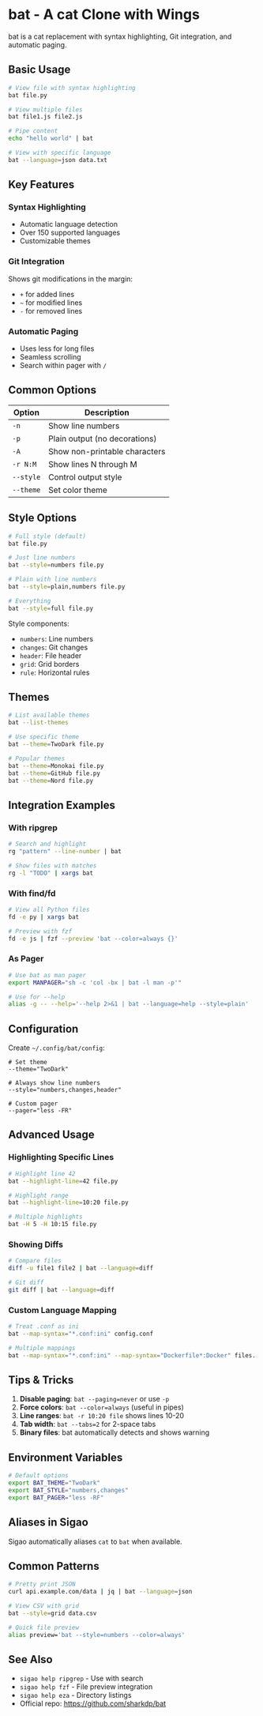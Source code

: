 # bat - A cat Clone with Wings

bat is a cat replacement with syntax highlighting, Git integration, and automatic paging.

## Basic Usage

```bash
# View file with syntax highlighting
bat file.py

# View multiple files
bat file1.js file2.js

# Pipe content
echo "hello world" | bat

# View with specific language
bat --language=json data.txt
```

## Key Features

### Syntax Highlighting
- Automatic language detection
- Over 150 supported languages
- Customizable themes

### Git Integration
Shows git modifications in the margin:
- `+` for added lines
- `~` for modified lines
- `-` for removed lines

### Automatic Paging
- Uses less for long files
- Seamless scrolling
- Search within pager with `/`

## Common Options

| Option | Description |
|--------|-------------|
| `-n` | Show line numbers |
| `-p` | Plain output (no decorations) |
| `-A` | Show non-printable characters |
| `-r N:M` | Show lines N through M |
| `--style` | Control output style |
| `--theme` | Set color theme |

## Style Options

```bash
# Full style (default)
bat file.py

# Just line numbers
bat --style=numbers file.py

# Plain with line numbers
bat --style=plain,numbers file.py

# Everything
bat --style=full file.py
```

Style components:
- `numbers`: Line numbers
- `changes`: Git changes
- `header`: File header
- `grid`: Grid borders
- `rule`: Horizontal rules

## Themes

```bash
# List available themes
bat --list-themes

# Use specific theme
bat --theme=TwoDark file.py

# Popular themes
bat --theme=Monokai file.py
bat --theme=GitHub file.py
bat --theme=Nord file.py
```

## Integration Examples

### With ripgrep
```bash
# Search and highlight
rg "pattern" --line-number | bat

# Show files with matches
rg -l "TODO" | xargs bat
```

### With find/fd
```bash
# View all Python files
fd -e py | xargs bat

# Preview with fzf
fd -e js | fzf --preview 'bat --color=always {}'
```

### As Pager
```bash
# Use bat as man pager
export MANPAGER="sh -c 'col -bx | bat -l man -p'"

# Use for --help
alias -g -- --help='--help 2>&1 | bat --language=help --style=plain'
```

## Configuration

Create `~/.config/bat/config`:
```
# Set theme
--theme="TwoDark"

# Always show line numbers
--style="numbers,changes,header"

# Custom pager
--pager="less -FR"
```

## Advanced Usage

### Highlighting Specific Lines
```bash
# Highlight line 42
bat --highlight-line=42 file.py

# Highlight range
bat --highlight-line=10:20 file.py

# Multiple highlights
bat -H 5 -H 10:15 file.py
```

### Showing Diffs
```bash
# Compare files
diff -u file1 file2 | bat --language=diff

# Git diff
git diff | bat --language=diff
```

### Custom Language Mapping
```bash
# Treat .conf as ini
bat --map-syntax="*.conf:ini" config.conf

# Multiple mappings
bat --map-syntax="*.conf:ini" --map-syntax="Dockerfile*:Docker" files...
```

## Tips & Tricks

1. **Disable paging**: `bat --paging=never` or use `-p`
2. **Force colors**: `bat --color=always` (useful in pipes)
3. **Line ranges**: `bat -r 10:20 file` shows lines 10-20
4. **Tab width**: `bat --tabs=2` for 2-space tabs
5. **Binary files**: bat automatically detects and shows warning

## Environment Variables

```bash
# Default options
export BAT_THEME="TwoDark"
export BAT_STYLE="numbers,changes"
export BAT_PAGER="less -RF"
```

## Aliases in Sigao

Sigao automatically aliases `cat` to `bat` when available.

## Common Patterns

```bash
# Pretty print JSON
curl api.example.com/data | jq | bat --language=json

# View CSV with grid
bat --style=grid data.csv

# Quick file preview
alias preview='bat --style=numbers --color=always'
```

## See Also

- `sigao help ripgrep` - Use with search
- `sigao help fzf` - File preview integration
- `sigao help eza` - Directory listings
- Official repo: https://github.com/sharkdp/bat
